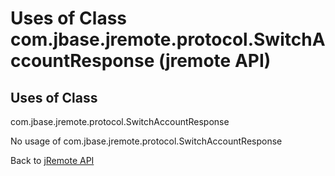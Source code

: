 # Uses of Class com.jbase.jremote.protocol.SwitchAccountResponse (jremote API)

<PageHeader />

## Uses of Class

com.jbase.jremote.protocol.SwitchAccountResponse

No usage of com.jbase.jremote.protocol.SwitchAccountResponse

Back to [jRemote API](./../../README.md)

<PageFooter />
